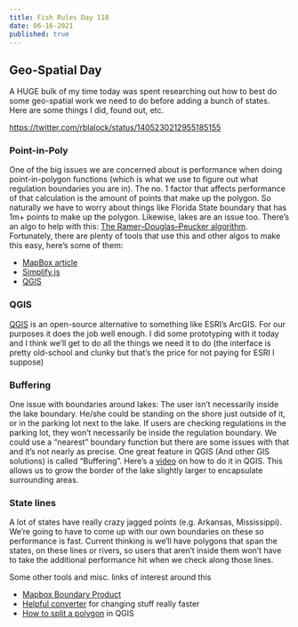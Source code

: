 ```yaml
---
title: Fish Rules Day 118
date: 06-16-2021
published: true
---
```


## Geo-Spatial Day

A HUGE bulk of my time today was spent researching out how to best do some geo-spatial work we need to do before adding a bunch of states.  Here are some things I did, found out, etc.

https://twitter.com/rblalock/status/1405230212955185155

### Point-in-Poly

One of the big issues we are concerned about is performance when doing point-in-polygon functions (which is what we use to figure out what regulation boundaries you are in).  The no. 1 factor that affects performance of that calculation is the amount of points that make up the polygon.  So naturally we have to worry about things like Florida State boundary that has 1m+ points to make up the polygon.  Likewise, lakes are an issue too.  There’s  an algo to help with this: [The Ramer–Douglas–Peucker algorithm][1].  Fortunately, there are plenty of tools that use this and other algos to make this easy, here’s some of them:
- [MapBox article][2]
- [Simplify.js][3]
- [QGIS][4]

### QGIS

[QGIS][5] is an open-source alternative to something like ESRI’s ArcGIS.  For our purposes it does the job well enough.  I did some prototyping with it today and I think we’ll get to do all the things we need it to do (the interface is pretty old-school and clunky but that’s the price for not paying for ESRI I suppose)

### Buffering

One issue with boundaries around lakes:  The user isn’t necessarily inside the lake boundary.  He/she could be standing on the shore just outside of it, or in the parking lot next to the lake.  If users are checking regulations in the parking lot, they won’t necessarily be inside the regulation boundary.  We could use a “nearest” boundary function but there are some issues with that and it’s not nearly as precise.  One great feature in QGIS (And other GIS solutions) is called “Buffering”.  Here’s a [video][6] on how to do it in QGIS.  This allows us to grow the border of the lake slightly larger to encapsulate surrounding areas.

### State lines

A lot of states have really crazy jagged points (e.g. Arkansas, Mississippi).  We’re going to have to come up with our own boundaries on these so performance is fast.  Current thinking is we’ll have polygons that span the states, on these lines or rivers, so users that aren’t inside them won’t have to take the additional performance hit when we check along those lines.

Some other tools and misc. links of interest around this
- [Mapbox Boundary Product][7]
- [Helpful converter][8] for changing stuff really faster
- [How to split a polygon][9] in QGIS

[1]:	https://en.wikipedia.org/wiki/Ramer%E2%80%93Douglas%E2%80%93Peucker_algorithm
[2]:	https://docs.mapbox.com/mapbox-tiling-service/examples/natural-earth-countries-and-polygon-simplification/
[3]:	http://mourner.github.io/simplify-js/
[4]:	https://www.qgis.org/
[5]:	https://www.qgis.org/
[6]:	https://www.youtube.com/watch?v=LAGQIrPHncA
[7]:	https://www.mapbox.com/boundaries
[8]:	https://mygeodata.cloud/
[9]:	https://www.youtube.com/watch?v=0Pwmam5c7KE
